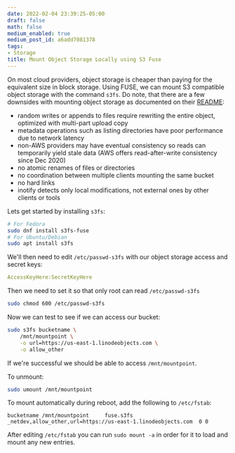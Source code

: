 ```yaml
---
date: 2022-02-04 23:39:25-05:00
draft: false
math: false
medium_enabled: true
medium_post_id: a6add7081378
tags:
- Storage
title: Mount Object Storage Locally using S3 Fuse
---
```


On most cloud providers, object storage is cheaper than paying for the equivalent size in block storage. Using FUSE, we can mount S3 compatible object storage with the command `s3fs`. Do note, that there are a few downsides with mounting object storage as documented on their [README](https://github.com/s3fs-fuse/s3fs-fuse/blob/master/README.md):

- random writes or appends to files require rewriting the entire object, optimized with multi-part upload copy
- metadata operations such as listing directories have poor performance due to network latency
- non-AWS providers may have eventual consistency so reads can temporarily yield stale data (AWS offers read-after-write consistency since Dec 2020)
- no atomic renames of files or directories
- no coordination between multiple clients mounting the same bucket
- no hard links
- inotify detects only local modifications, not external ones by other clients or tools

Lets get started by installing `s3fs`:

```bash
# For Fedora
sudo dnf install s3fs-fuse
# For Ubuntu/Debian
sudo apt install s3fs
```

We'll then need to edit `/etc/passwd-s3fs` with our object storage access and secret keys:

```yaml
AccessKeyHere:SecretKeyHere
```

Then we need to set it so that only root can read `/etc/passwd-s3fs`

```bash
sudo chmod 600 /etc/passwd-s3fs
```

Now we can test to see if we can access our bucket:

```bash
sudo s3fs bucketname \
	/mnt/mountpoint \
	-o url=https://us-east-1.linodeobjects.com \
	-o allow_other
```

If we're successful we should be able to access `/mnt/mountpoint`.

To unmount:

```bash
sudo umount /mnt/mountpoint
```

To mount automatically during reboot, add the following to `/etc/fstab`:

```
bucketname /mnt/mountpoint     fuse.s3fs _netdev,allow_other,url=https://us-east-1.linodeobjects.com  0 0
```

After editing `/etc/fstab` you can run `sudo mount -a` in order for it to load and mount any new entries.